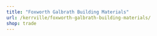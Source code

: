 ```yaml
---
title: "Foxworth Galbrath Building Materials"
url: /kerrville/foxworth-galbrath-building-materials/
shop: trade
---
```

